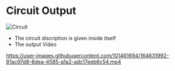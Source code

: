 # Circuit Output

![Circuit](https://user-images.githubusercontent.com/101461694/164635332-45bf9282-b076-4fc5-a949-20107f52c5ab.png)

* The circuit discription is given inside itself
* The output Video 

https://user-images.githubusercontent.com/101461694/164631992-81ac97d8-8dea-4585-a1a2-adc17eeb6c54.mp4
